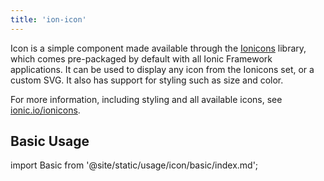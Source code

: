 ```yaml
---
title: 'ion-icon'
---
```


<head>
  <title>ion-icon: Icon Component for Ionic Framework Apps</title>
  <meta
    name="description"
    content="Ion-icon is a component for displaying premium designed icons with support for SVG and web font."
  />
</head>

Icon is a simple component made available through the <a href="https://ionic.io/ionicons">Ionicons</a> library, which comes pre-packaged by default with all Ionic Framework applications. It can be used to display any icon from the Ionicons set, or a custom SVG. It also has support for styling such as size and color.

For more information, including styling and all available icons, see <a href="https://ionic.io/ionicons">ionic.io/ionicons</a>.

## Basic Usage

import Basic from '@site/static/usage/icon/basic/index.md';

<Basic />